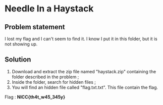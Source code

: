 # Needle In a Haystack

## Problem statement
I lost my flag and I can't seem to find it. I know I put it in this folder, but it is not showing up.

## Solution
1. Download and extract the zip file named "haystack.zip" containing the folder described in the problem ;
2. Inside the folder, search for hidden files ;
3. You will find an hidden file called "flag.txt.txt". This file contain the flag.

Flag : **NICC{th4t_w45_345y}**
